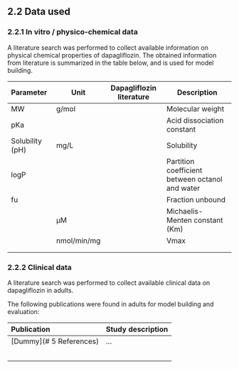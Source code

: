 ## 2.2 Data used
### 2.2.1	In vitro / physico-chemical data

A literature search was performed to collect available information on physical chemical properties of dapagliflozin. The obtained information from literature is summarized in the table below, and is used for model building.

| **Parameter**   | **Unit**    | **Dapagliflozin literature** | **Description**                                 |
| :-------------- | ----------- | ---------------------------- | ----------------------------------------------- |
| MW              | g/mol       |                              | Molecular weight                                |
| pKa             |             |                              | Acid dissociation constant                      |
| Solubility (pH) | mg/L        |                              | Solubility                                      |
| logP            |             |                              | Partition coefficient between octanol and water |
| fu              |             |                              | Fraction unbound                                |
|                 | µM          |                              | Michaelis-Menten constant (Km)                  |
|                 | nmol/min/mg |                              | Vmax                                            |
|                 |             |                              |                                                 |
|                 |             |                              |                                                 |

### 2.2.2	Clinical data

A literature search was performed to collect available clinical data on dapagliflozin in adults. 

The following publications were found in adults for model building and evaluation:

| Publication             | Study description |
| :---------------------- | :---------------- |
| [Dummy](# 5 References) | ...               |
|                         |                   |
|                         |                   |
|                         |                   |
|                         |                   |
|                         |                   |


